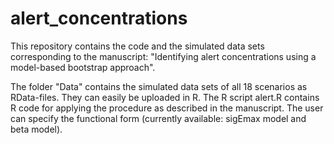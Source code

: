 # alert_concentrations
This repository contains the code and the simulated data sets corresponding to the manuscript: "Identifying alert concentrations using a model-based bootstrap approach".

The folder "Data" contains the simulated data sets of all 18 scenarios as RData-files. They can easily be uploaded in R. 
The R script alert.R contains R code for applying the procedure as described in the manuscript. The user can specify the functional form (currently available: sigEmax model and beta model).

